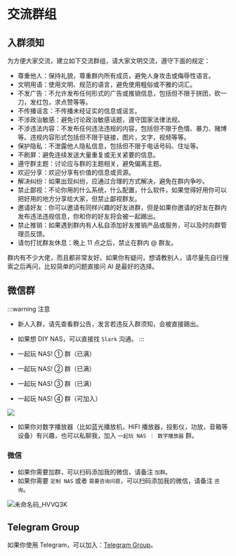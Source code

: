 # 交流群组

## 入群须知

为方便大家交流，建立如下交流群组，请大家文明交流，遵守下面的规定：

- 尊重他人：保持礼貌，尊重群内所有成员，避免人身攻击或侮辱性语言。
- 文明用语：使用文明、规范的语言，避免使用粗俗或不雅的词汇。
- 不发广告：不允许发布任何形式的广告或推销信息，包括但不限于拼团，砍一刀，发红包，求点赞等等。
- 不传播谣言：不传播未经证实的信息或谣言。
- 不涉政治敏感：避免讨论政治敏感话题，遵守国家法律法规。
- 不涉违法内容：不发布任何违法违规的内容，包括但不限于色情、暴力、赌博等。违规内容形式包括但不限于链接，图片，文字，视频等等。
- 保护隐私：不泄露他人隐私信息，包括但不限于电话号码、住址等。
- 不刷屏：避免连续发送大量重复或无关紧要的信息。
- 遵守群主题：讨论应与群的主题相关，避免偏离主题。
- 欢迎分享：欢迎分享有价值的信息或资源。
- 解决纠纷：如果出现纠纷，应通过合理的方式解决，避免在群内争吵。
- 禁止鄙视：不论你用的什么系统，什么配置，什么软件，如果觉得好用你可以把好用的地方分享给大家，但禁止鄙视群友。
- 邀请好友：你可以邀请有同样兴趣的好友进群，但是如果你邀请的好友在群内发布违法违规信息，你和你的好友将会被一起踢出。
- 禁止推销：如果遇到群内有人私自添加好友推销产品或服务，可以及时向群管理员反馈。
- 请勿打扰群友休息：晚上 11 点之后，禁止在群内 @ 群友。

群内有不少大佬，而且都非常友好。如果你有疑问，想请教别人，请尽量先自行搜索之后再问，比较简单的问题直接问 AI 是最好的选择。

## 微信群

:::warning 注意
<!-- - 仅限已经有 NAS 的用户加群！加群后请将你的 NAS 拍照，发给群主 `Slark` 验证。 -->
- 新人入群，请先查看群公告，发言若违反入群须知，会被直接踢出。
- 如果想 DIY NAS，可以直接找 `Slark` 沟通。
:::

- 一起玩 NAS! ① 群（已满）
- 一起玩 NAS! ② 群（已满）
- 一起玩 NAS! ③ 群（已满）
- 一起玩 NAS! ④ 群（可加入）

<!-- 由于群已满 200 人，可以直接扫下方的二维码添加 `Slark` 的微信，我手动拉你进群。 -->

![](https://img.slarker.me/wiki/mmqrcode1760153871274.webp)

- 如果你对数字播放器（比如蓝光播放机，HIFI 播放器，投影仪，功放，音箱等设备）有兴趣，也可以私聊我，加入 `一起玩 NAS ｜ 数字播放器` 群。

### 微信

- 如果你需要加群，可以扫码添加我的微信，请备注 `加群`。
- 如果你需要 `定制 NAS` 或者 `需要咨询问题`，可以扫码添加我的微信，请备注 `咨询`。

![未命名码_HVVQ3K](https://img.slarker.me/wiki/未命名码_HVVQ3K.png)

## Telegram Group

如果你使用 Telegram，可以加入：[Telegram Group](https://t.me/+__eB9jok9YhkMDc5)。